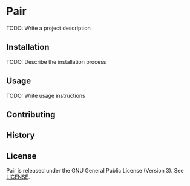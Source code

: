 # Pair

TODO: Write a project description

## Installation

TODO: Describe the installation process

## Usage

TODO: Write usage instructions

## Contributing

## History

## License

Pair is released under the GNU General Public License (Version 3). See [LICENSE](https://github.com/revolvingcow/pair/blob/master/LICENSE).
